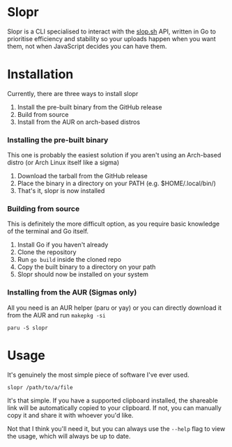 # Slopr

Slopr is a CLI specialised to interact with the [slop.sh](https://api.slop.sh) API, written in Go to prioritise efficiency and stability so your uploads happen when you want them, not when JavaScript decides you can have them.

# Installation

Currently, there are three ways to install slopr

1. Install the pre-built binary from the GitHub release
2. Build from source
3. Install from the AUR on arch-based distros

### Installing the pre-built binary

This one is probably the easiest solution if you aren't using an Arch-based distro (or Arch Linux itself like a sigma)

1. Download the tarball from the GitHub release
2. Place the binary in a directory on your PATH (e.g. $HOME/.local/bin/)
3. That's it, slopr is now installed

### Building from source

This is definitely the more difficult option, as you require basic knowledge of the terminal and Go itself.

1. Install Go if you haven't already
2. Clone the repository
3. Run `go build` inside the cloned repo
4. Copy the built binary to a directory on your path
5. Slopr should now be installed on your system

### Installing from the AUR (Sigmas only)

All you need is an AUR helper (paru or yay) or you can directly download it from the AUR and run `makepkg -si`

```
paru -S slopr
```

# Usage

It's genuinely the most simple piece of software I've ever used.

```
slopr /path/to/a/file
```

It's that simple. If you have a supported clipboard installed, the shareable link will be automatically copied to your clipboard. If not, you can manually copy it and share it with whoever you'd like.

Not that I think you'll need it, but you can always use the `--help` flag to view the usage, which will always be up to date.
